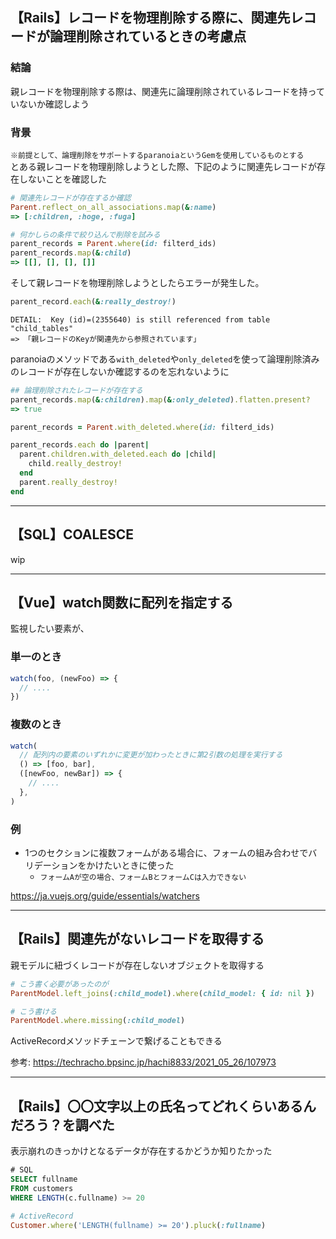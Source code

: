 ## 【Rails】レコードを物理削除する際に、関連先レコードが論理削除されているときの考慮点
### 結論
親レコードを物理削除する際は、関連先に論理削除されているレコードを持っていないか確認しよう

### 背景
`※前提として、論理削除をサポートするparanoiaというGemを使用しているものとする`<br>
とある親レコードを物理削除しようとした際、下記のように関連先レコードが存在しないことを確認した
```ruby
# 関連先レコードが存在するか確認
Parent.reflect_on_all_associations.map(&:name)
=> [:children, :hoge, :fuga]

# 何かしらの条件で絞り込んで削除を試みる
parent_records = Parent.where(id: filterd_ids)
parent_records.map(&:child)
=> [[], [], [], []]
```
そして親レコードを物理削除しようとしたらエラーが発生した。
```ruby
parent_record.each(&:really_destroy!)
```
```
DETAIL:  Key (id)=(2355640) is still referenced from table "child_tables"
=> 「親レコードのKeyが関連先から参照されています」
```
paranoiaのメソッドである`with_deleted`や`only_deleted`を使って論理削除済みのレコードが存在しないか確認するのを忘れないように
```ruby
## 論理削除されたレコードが存在する
parent_records.map(&:children).map(&:only_deleted).flatten.present?
=> true
```
```ruby
parent_records = Parent.with_deleted.where(id: filterd_ids)

parent_records.each do |parent|
  parent.children.with_deleted.each do |child|
    child.really_destroy!
  end
  parent.really_destroy!
end
```

---

## 【SQL】COALESCE
wip

---

## 【Vue】watch関数に配列を指定する
監視したい要素が、
### 単一のとき
```ts
watch(foo, (newFoo) => {
  // ....
})
```

### 複数のとき
```ts
watch(
  // 配列内の要素のいずれかに変更が加わったときに第2引数の処理を実行する
  () => [foo, bar],
  ([newFoo, newBar]) => {
    // ....
  },
)
```
### 例
- 1つのセクションに複数フォームがある場合に、フォームの組み合わせでバリデーションをかけたいときに使った
  - `フォームAが空の場合、フォームBとフォームCは入力できない`

https://ja.vuejs.org/guide/essentials/watchers

---

## 【Rails】関連先がないレコードを取得する
親モデルに紐づくレコードが存在しないオブジェクトを取得する
```ruby
# こう書く必要があったのが
ParentModel.left_joins(:child_model).where(child_model: { id: nil })

# こう書ける
ParentModel.where.missing(:child_model)
```
ActiveRecordメソッドチェーンで繋げることもできる

参考: https://techracho.bpsinc.jp/hachi8833/2021_05_26/107973

---

## 【Rails】〇〇文字以上の氏名ってどれくらいあるんだろう？を調べた
表示崩れのきっかけとなるデータが存在するかどうか知りたかった
```sql
# SQL
SELECT fullname
FROM customers
WHERE LENGTH(c.fullname) >= 20
```

```ruby
# ActiveRecord
Customer.where('LENGTH(fullname) >= 20').pluck(:fullname)
```
